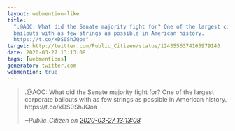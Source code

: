 ```yaml
---
layout: webmention-like
title:
  ".@AOC: What did the Senate majority fight for? One of the largest corporate
  bailouts with as few strings as possible in American history.
  https://t.co/xDS0ShJQoa"
target: http://twitter.com/Public_Citizen/status/1243556374165979140
date: 2020-03-27 13:13:08
tags: [webmentions]
generator: twitter.com
webmention: true
---
```


<blockquote class="external-citation">
  <p>
    .@AOC: What did the Senate majority fight for? One of the largest corporate bailouts with as few strings as possible in American history. https://t.co/xDS0ShJQoa
  </p>
  <cite>‒<span class="p-author p-name">Public_Citizen</span>
    on
    <a href="http://twitter.com/Public_Citizen/status/1243556374165979140" rel="external nofollow" target="_blank">2020-03-27 13:13:08</a>
  </cite>
</blockquote>
